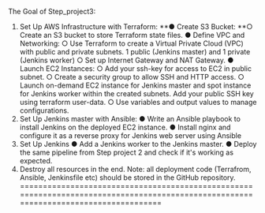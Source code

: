 The Goal of Step_project3:

1. Set Up AWS Infrastructure with Terraform:
**●     Create S3 Bucket:
**○     Create an S3 bucket to store Terraform state files.
●     Define VPC and Networking:
○     Use Terraform to create a Virtual Private Cloud (VPC) with public and private subnets. 1 public (Jenkins master) and 1 private (Jenkins worker)
○     Set up Internet Gateway and NAT Gateway.
●     Launch EC2 Instances:
○     Add your ssh-key for access to EC2 in public subnet.
○     Create a security group to allow SSH and HTTP access.
○     Launch on-demand EC2 instance for Jenkins master and spot instance for Jenkins worker within the created subnets. Add your public SSH key using terraform user-data.
○     Use variables and output values to manage configurations.
2. Set Up Jenkins master with Ansible:
●     Write an Ansible playbook to install Jenkins on the deployed EC2 instance.
●     Install nginx and configure it as a reverse proxy for Jenkins web server using Ansible
3. Set Up Jenkins
●     Add a Jenkins worker to the Jenkins master.
●     Deploy the same pipeline from Step project 2 and check if it's working as expected.
4. Destroy all resources in the end.
Note: all deployment code (Terrafrom, Ansible, Jenkinsfile etc) should be stored in the GitHub repository.
=====================================================================================================================================

